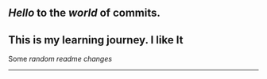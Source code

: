 *Hello* to the *world* of commits.
----------------------------------
This is my learning journey. **I like It**
----------------------------------
Some *random readme changes*
**********************************

